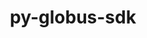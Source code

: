---
title: "py-globus-sdk"
layout: cache
categories: [package, develop-2024-05-19]
meta: {"versions": ["3.10.1"], "compilers": ["gcc@=11.4.0", "gcc@=9.4.0", "oneapi@=2024.0.0"], "oss": ["ubuntu20.04", "ubuntu22.04"], "platforms": ["linux"], "targets": ["neoverse_v1", "neoverse_v2", "ppc64le", "x86_64_v3"], "stacks": ["e4s", "e4s-neoverse-v2", "e4s-neoverse_v1", "e4s-oneapi", "e4s-power", "root"], "num_specs": 5, "num_specs_by_stack": {"e4s-power": 1, "root": 5, "e4s-neoverse_v1": 1, "e4s-neoverse-v2": 1, "e4s": 1, "e4s-oneapi": 1}}
spec_details: [{"hash": "gq2tkijs2ffklz5qj354tej3sf6pf6eg", "compiler": "gcc@=9.4.0", "versions": ["3.10.1"], "os": "ubuntu20.04", "platform": "linux", "target": "ppc64le", "variants": ["build_system=python_pip"], "stacks": ["e4s-power", "root"], "size": "-", "tarball": "https://binaries.spack.io/develop-2024-05-19/build_cache/linux-ubuntu20.04-ppc64le/gcc-9.4.0/py-globus-sdk-3.10.1/linux-ubuntu20.04-ppc64le-gcc-9.4.0-py-globus-sdk-3.10.1-gq2tkijs2ffklz5qj354tej3sf6pf6eg.spack"}, {"hash": "w3eaailn7x623bjcocprcirtn4ppg3hq", "compiler": "gcc@=11.4.0", "versions": ["3.10.1"], "os": "ubuntu22.04", "platform": "linux", "target": "neoverse_v1", "variants": ["build_system=python_pip"], "stacks": ["e4s-neoverse_v1", "root"], "size": "-", "tarball": "https://binaries.spack.io/develop-2024-05-19/build_cache/linux-ubuntu22.04-neoverse_v1/gcc-11.4.0/py-globus-sdk-3.10.1/linux-ubuntu22.04-neoverse_v1-gcc-11.4.0-py-globus-sdk-3.10.1-w3eaailn7x623bjcocprcirtn4ppg3hq.spack"}, {"hash": "id53ghbno3mzxer2kukxhfiblcpfli7w", "compiler": "gcc@=11.4.0", "versions": ["3.10.1"], "os": "ubuntu22.04", "platform": "linux", "target": "neoverse_v2", "variants": ["build_system=python_pip"], "stacks": ["root", "e4s-neoverse-v2"], "size": "-", "tarball": "https://binaries.spack.io/develop-2024-05-19/build_cache/linux-ubuntu22.04-neoverse_v2/gcc-11.4.0/py-globus-sdk-3.10.1/linux-ubuntu22.04-neoverse_v2-gcc-11.4.0-py-globus-sdk-3.10.1-id53ghbno3mzxer2kukxhfiblcpfli7w.spack"}, {"hash": "lqsutyqvtjeipmrlgekqz3umqsmubog5", "compiler": "gcc@=11.4.0", "versions": ["3.10.1"], "os": "ubuntu22.04", "platform": "linux", "target": "x86_64_v3", "variants": ["build_system=python_pip"], "stacks": ["root", "e4s"], "size": "-", "tarball": "https://binaries.spack.io/develop-2024-05-19/build_cache/linux-ubuntu22.04-x86_64_v3/gcc-11.4.0/py-globus-sdk-3.10.1/linux-ubuntu22.04-x86_64_v3-gcc-11.4.0-py-globus-sdk-3.10.1-lqsutyqvtjeipmrlgekqz3umqsmubog5.spack"}, {"hash": "ulva6jiov2ggv444ngddhtu253wcwxul", "compiler": "oneapi@=2024.0.0", "versions": ["3.10.1"], "os": "ubuntu22.04", "platform": "linux", "target": "x86_64_v3", "variants": ["build_system=python_pip"], "stacks": ["e4s-oneapi", "root"], "size": "-", "tarball": "https://binaries.spack.io/develop-2024-05-19/build_cache/linux-ubuntu22.04-x86_64_v3/oneapi-2024.0.0/py-globus-sdk-3.10.1/linux-ubuntu22.04-x86_64_v3-oneapi-2024.0.0-py-globus-sdk-3.10.1-ulva6jiov2ggv444ngddhtu253wcwxul.spack"}]
---
